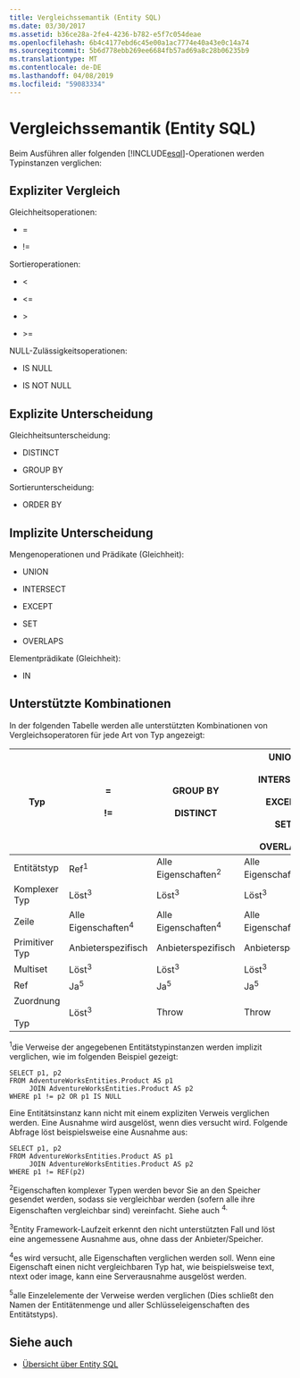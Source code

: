 ```yaml
---
title: Vergleichssemantik (Entity SQL)
ms.date: 03/30/2017
ms.assetid: b36ce28a-2fe4-4236-b782-e5f7c054deae
ms.openlocfilehash: 6b4c4177ebd6c45e00a1ac7774e40a43e0c14a74
ms.sourcegitcommit: 5b6d778ebb269ee6684fb57ad69a8c28b06235b9
ms.translationtype: MT
ms.contentlocale: de-DE
ms.lasthandoff: 04/08/2019
ms.locfileid: "59083334"
---
```

# <a name="comparison-semantics-entity-sql"></a>Vergleichssemantik (Entity SQL)
Beim Ausführen aller folgenden [!INCLUDE[esql](../../../../../../includes/esql-md.md)]-Operationen werden Typinstanzen verglichen:  
  
## <a name="explicit-comparison"></a>Expliziter Vergleich  
 Gleichheitsoperationen:  
  
-   =  
  
-   !=  
  
 Sortieroperationen:  
  
-   <  
  
-   \<=  
  
-   \>  
  
-   \>=  
  
 NULL-Zulässigkeitsoperationen:  
  
-   IS NULL  
  
-   IS NOT NULL  
  
## <a name="explicit-distinction"></a>Explizite Unterscheidung  
 Gleichheitsunterscheidung:  
  
-   DISTINCT  
  
-   GROUP BY  
  
 Sortierunterscheidung:  
  
-   ORDER BY  
  
## <a name="implicit-distinction"></a>Implizite Unterscheidung  
 Mengenoperationen und Prädikate (Gleichheit):  
  
-   UNION  
  
-   INTERSECT  
  
-   EXCEPT  
  
-   SET  
  
-   OVERLAPS  
  
 Elementprädikate (Gleichheit):  
  
-   IN  
  
## <a name="supported-combinations"></a>Unterstützte Kombinationen  
 In der folgenden Tabelle werden alle unterstützten Kombinationen von Vergleichsoperatoren für jede Art von Typ angezeigt:  
  
|**Typ**|**=**<br /><br /> **!=**|**GROUP BY**<br /><br /> **DISTINCT**|**UNION**<br /><br /> **INTERSECT**<br /><br /> **EXCEPT**<br /><br /> **SET**<br /><br /> **OVERLAPS**|**IN**|**<   <=**<br /><br /> **>   >=**|**ORDER BY**|**IS NULL**<br /><br /> **IS NOT NULL**|  
|-|-|-|-|-|-|-|-|  
|Entitätstyp|Ref<sup>1</sup>|Alle Eigenschaften<sup>2</sup>|Alle Eigenschaften<sup>2</sup>|Alle Eigenschaften<sup>2</sup>|Löst<sup>3</sup>|Löst<sup>3</sup>|Ref<sup>1</sup>|  
|Komplexer Typ|Löst<sup>3</sup>|Löst<sup>3</sup>|Löst<sup>3</sup>|Löst<sup>3</sup>|Löst<sup>3</sup>|Löst<sup>3</sup>|Löst<sup>3</sup>|  
|Zeile|Alle Eigenschaften<sup>4</sup>|Alle Eigenschaften<sup>4</sup>|Alle Eigenschaften<sup>4</sup>|Löst<sup>3</sup>|Löst<sup>3</sup>|Alle Eigenschaften<sup>4</sup>|Löst<sup>3</sup>|  
|Primitiver Typ|Anbieterspezifisch|Anbieterspezifisch|Anbieterspezifisch|Anbieterspezifisch|Anbieterspezifisch|Anbieterspezifisch|Anbieterspezifisch|  
|Multiset|Löst<sup>3</sup>|Löst<sup>3</sup>|Löst<sup>3</sup>|Löst<sup>3</sup>|Löst<sup>3</sup>|Löst<sup>3</sup>|Löst<sup>3</sup>|  
|Ref|Ja<sup>5</sup>|Ja<sup>5</sup>|Ja<sup>5</sup>|Ja<sup>5</sup>|Throw|Throw|Ja<sup>5</sup>|  
|Zuordnung<br /><br /> Typ|Löst<sup>3</sup>|Throw|Throw|Throw|Löst<sup>3</sup>|Löst<sup>3</sup>|Löst<sup>3</sup>|  
  
 <sup>1</sup>die Verweise der angegebenen Entitätstypinstanzen werden implizit verglichen, wie im folgenden Beispiel gezeigt:  
  
```  
SELECT p1, p2   
FROM AdventureWorksEntities.Product AS p1   
     JOIN AdventureWorksEntities.Product AS p2   
WHERE p1 != p2 OR p1 IS NULL  
```  
  
 Eine Entitätsinstanz kann nicht mit einem expliziten Verweis verglichen werden. Eine Ausnahme wird ausgelöst, wenn dies versucht wird. Folgende Abfrage löst beispielsweise eine Ausnahme aus:  
  
```  
SELECT p1, p2   
FROM AdventureWorksEntities.Product AS p1   
     JOIN AdventureWorksEntities.Product AS p2   
WHERE p1 != REF(p2)  
```  
  
 <sup>2</sup>Eigenschaften komplexer Typen werden bevor Sie an den Speicher gesendet werden, sodass sie vergleichbar werden (sofern alle ihre Eigenschaften vergleichbar sind) vereinfacht. Siehe auch <sup>4.</sup>  
  
 <sup>3</sup>Entity Framework-Laufzeit erkennt den nicht unterstützten Fall und löst eine angemessene Ausnahme aus, ohne dass der Anbieter/Speicher.  
  
 <sup>4</sup>es wird versucht, alle Eigenschaften verglichen werden soll. Wenn eine Eigenschaft einen nicht vergleichbaren Typ hat, wie beispielsweise text, ntext oder image, kann eine Serverausnahme ausgelöst werden.  
  
 <sup>5</sup>alle Einzelelemente der Verweise werden verglichen (Dies schließt den Namen der Entitätenmenge und aller Schlüsseleigenschaften des Entitätstyps).  
  
## <a name="see-also"></a>Siehe auch

- [Übersicht über Entity SQL](../../../../../../docs/framework/data/adonet/ef/language-reference/entity-sql-overview.md)
